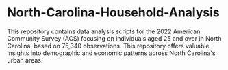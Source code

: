 # North-Carolina-Household-Analysis
This repository contains data analysis scripts for the 2022 American Community Survey (ACS) focusing on individuals aged 25 and over in North Carolina, based on 75,340 observations. This repository offers valuable insights into demographic and economic patterns across North Carolina's urban areas.
